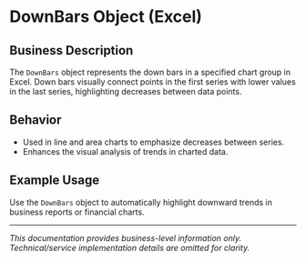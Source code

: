 # DownBars Object (Excel)

## Business Description

The `DownBars` object represents the down bars in a specified chart group in Excel. Down bars visually connect points in the first series with lower values in the last series, highlighting decreases between data points.

## Behavior
- Used in line and area charts to emphasize decreases between series.
- Enhances the visual analysis of trends in charted data.

## Example Usage
Use the `DownBars` object to automatically highlight downward trends in business reports or financial charts.

---
*This documentation provides business-level information only. Technical/service implementation details are omitted for clarity.*
